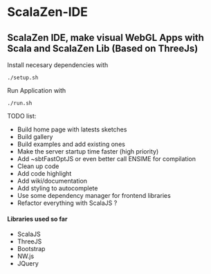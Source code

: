 # ScalaZen-IDE
## ScalaZen IDE, make visual WebGL Apps with Scala and ScalaZen Lib (Based on ThreeJs)

Install necesary dependencies with
```
./setup.sh
```

Run Application with
```
./run.sh
```


TODO list:

+ Build home page with latests sketches
+ Build gallery
+ Build examples and add existing ones
+ Make the server startup time faster (high priority)
+ Add ~sbtFastOptJS or even better call ENSIME for compilation
+ Clean up code
+ Add code highlight
+ Add wiki/documentation
+ Add styling to autocomplete
+ Use some dependency manager for frontend libraries
+ Refactor everything with ScalaJS ?
 

#### Libraries used so far  
+ ScalaJS
+ ThreeJS
+ Bootstrap
+ NW.js
+ JQuery

